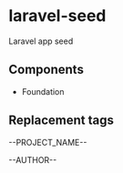 laravel-seed
============

Laravel app seed

## Components

 - Foundation

## Replacement tags

--PROJECT_NAME--

--AUTHOR--